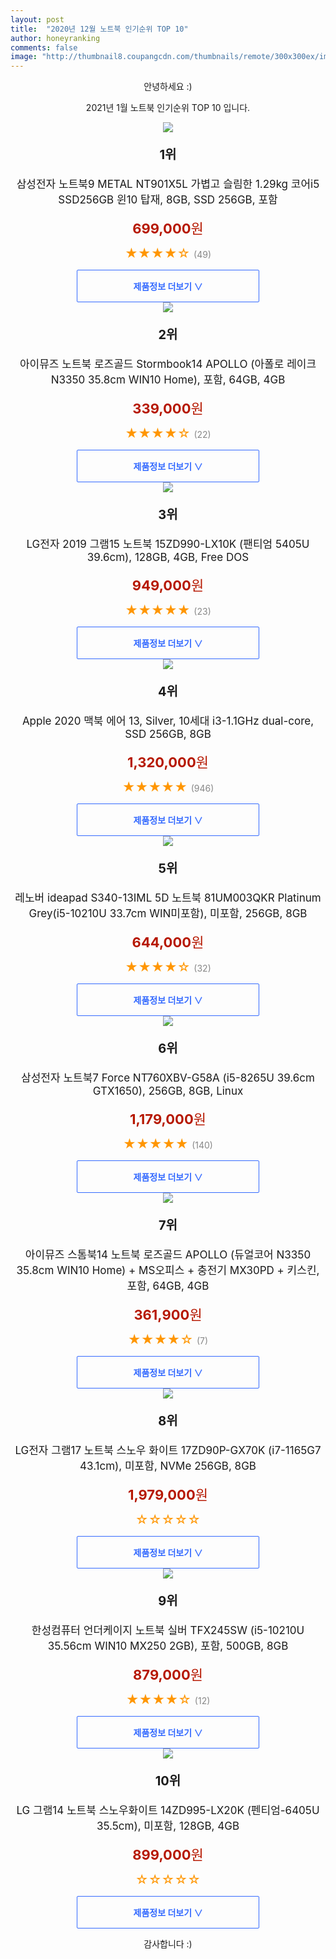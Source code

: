 ```yaml
---
layout: post
title:  "2020년 12월 노트북 인기순위 TOP 10"
author: honeyranking
comments: false
image: "http://thumbnail8.coupangcdn.com/thumbnails/remote/300x300ex/image/vendor_inventory/d92a/5e59ed8162691abea4394141acc3d85fb8ecf96cc64a4fc4245a971979e6.jpg"
---
```

<p style="text-align: center;">안녕하세요 :)</p>
<p style="text-align: center;">2021년 1월 노트북 인기순위 TOP 10 입니다.</p><center><img src="http://thumbnail8.coupangcdn.com/thumbnails/remote/300x300ex/image/vendor_inventory/d92a/5e59ed8162691abea4394141acc3d85fb8ecf96cc64a4fc4245a971979e6.jpg" /></center>
<p style="text-align: center; font-size: 20px"><b>1위</b></p>
<p style="text-align: center; font-size: 17px">삼성전자 노트북9 METAL NT901X5L 가볍고 슬림한 1.29kg 코어i5 SSD256GB 윈10 탑재, 8GB, SSD 256GB, 포함</p>
<p style="text-align: center;"><span style="color: #b61800; font-size: 22px;"><b>699,000</b>원</span></p>
<p style="text-align: center;"><span style="color: #ff9600; font-size: 20px;">★★★★☆ </span><span style="color: #878787;">(49)</span></p>

<center><a href="https://coupa.ng/bOL0KS">
<div style="font-size: 14px; display: inline-block; padding: 15px 90px; color: #346aff; border-radius: 2px; border: 1px solid #346aff; cursor: pointer;"><b>제품정보 더보기 &or;</b></div>
</a></center>
<center><img src="http://thumbnail8.coupangcdn.com/thumbnails/remote/300x300ex/image/retail/images/2020/07/28/15/4/e94330ef-310b-483e-855c-55b58229f85a.jpg" /></center>
<p style="text-align: center; font-size: 20px"><b>2위</b></p>
<p style="text-align: center; font-size: 17px">아이뮤즈 노트북 로즈골드 Stormbook14 APOLLO (아폴로 레이크 N3350 35.8cm WIN10 Home), 포함, 64GB, 4GB</p>
<p style="text-align: center;"><span style="color: #b61800; font-size: 22px;"><b>339,000</b>원</span></p>
<p style="text-align: center;"><span style="color: #ff9600; font-size: 20px;">★★★★☆ </span><span style="color: #878787;">(22)</span></p>

<center><a href="https://coupa.ng/bOL0KU">
<div style="font-size: 14px; display: inline-block; padding: 15px 90px; color: #346aff; border-radius: 2px; border: 1px solid #346aff; cursor: pointer;"><b>제품정보 더보기 &or;</b></div>
</a></center>
<center><img src="http://thumbnail8.coupangcdn.com/thumbnails/remote/300x300ex/image/retail/images/2019/09/10/10/4/59a30dbd-ff66-4687-8dc0-8d2853c57c26.jpg" /></center>
<p style="text-align: center; font-size: 20px"><b>3위</b></p>
<p style="text-align: center; font-size: 17px">LG전자 2019 그램15 노트북 15ZD990-LX10K (팬티엄 5405U 39.6cm), 128GB, 4GB, Free DOS</p>
<p style="text-align: center;"><span style="color: #b61800; font-size: 22px;"><b>949,000</b>원</span></p>
<p style="text-align: center;"><span style="color: #ff9600; font-size: 20px;">★★★★★ </span><span style="color: #878787;">(23)</span></p>

<center><a href="https://coupa.ng/bOL0KY">
<div style="font-size: 14px; display: inline-block; padding: 15px 90px; color: #346aff; border-radius: 2px; border: 1px solid #346aff; cursor: pointer;"><b>제품정보 더보기 &or;</b></div>
</a></center>
<center><img src="http://thumbnail10.coupangcdn.com/thumbnails/remote/300x300ex/image/retail/images/2020/03/27/11/4/304c0acb-5be7-46b6-aeea-77e36564c137.jpeg" /></center>
<p style="text-align: center; font-size: 20px"><b>4위</b></p>
<p style="text-align: center; font-size: 17px">Apple 2020 맥북 에어 13, Silver, 10세대 i3-1.1GHz dual-core, SSD 256GB, 8GB</p>
<p style="text-align: center;"><span style="color: #b61800; font-size: 22px;"><b>1,320,000</b>원</span></p>
<p style="text-align: center;"><span style="color: #ff9600; font-size: 20px;">★★★★★ </span><span style="color: #878787;">(946)</span></p>

<center><a href="https://coupa.ng/bOL0KZ">
<div style="font-size: 14px; display: inline-block; padding: 15px 90px; color: #346aff; border-radius: 2px; border: 1px solid #346aff; cursor: pointer;"><b>제품정보 더보기 &or;</b></div>
</a></center>
<center><img src="http://thumbnail8.coupangcdn.com/thumbnails/remote/300x300ex/image/retail/images/2019/12/10/11/3/86aa1f92-7be1-4ca3-b609-85981a2752a0.jpg" /></center>
<p style="text-align: center; font-size: 20px"><b>5위</b></p>
<p style="text-align: center; font-size: 17px">레노버 ideapad S340-13IML 5D 노트북 81UM003QKR Platinum Grey(i5-10210U 33.7cm WIN미포함), 미포함, 256GB, 8GB</p>
<p style="text-align: center;"><span style="color: #b61800; font-size: 22px;"><b>644,000</b>원</span></p>
<p style="text-align: center;"><span style="color: #ff9600; font-size: 20px;">★★★★☆ </span><span style="color: #878787;">(32)</span></p>

<center><a href="https://coupa.ng/bOL0K1">
<div style="font-size: 14px; display: inline-block; padding: 15px 90px; color: #346aff; border-radius: 2px; border: 1px solid #346aff; cursor: pointer;"><b>제품정보 더보기 &or;</b></div>
</a></center>
<center><img src="http://thumbnail9.coupangcdn.com/thumbnails/remote/300x300ex/image/retail/images/351624282764367-60a425cd-3fa9-4367-a3da-d0c603fdba29.jpg" /></center>
<p style="text-align: center; font-size: 20px"><b>6위</b></p>
<p style="text-align: center; font-size: 17px">삼성전자 노트북7 Force NT760XBV-G58A (i5-8265U 39.6cm GTX1650), 256GB, 8GB, Linux</p>
<p style="text-align: center;"><span style="color: #b61800; font-size: 22px;"><b>1,179,000</b>원</span></p>
<p style="text-align: center;"><span style="color: #ff9600; font-size: 20px;">★★★★★ </span><span style="color: #878787;">(140)</span></p>

<center><a href="https://coupa.ng/bOL0K2">
<div style="font-size: 14px; display: inline-block; padding: 15px 90px; color: #346aff; border-radius: 2px; border: 1px solid #346aff; cursor: pointer;"><b>제품정보 더보기 &or;</b></div>
</a></center>
<center><img src="http://thumbnail8.coupangcdn.com/thumbnails/remote/300x300ex/image/retail/images/2020/11/24/14/7/5952de3d-abdd-49dd-8896-3c1d43ac6826.jpg" /></center>
<p style="text-align: center; font-size: 20px"><b>7위</b></p>
<p style="text-align: center; font-size: 17px">아이뮤즈 스톰북14 노트북 로즈골드 APOLLO (듀얼코어 N3350 35.8cm WIN10 Home) + MS오피스 + 충전기 MX30PD + 키스킨, 포함, 64GB, 4GB</p>
<p style="text-align: center;"><span style="color: #b61800; font-size: 22px;"><b>361,900</b>원</span></p>
<p style="text-align: center;"><span style="color: #ff9600; font-size: 20px;">★★★★☆ </span><span style="color: #878787;">(7)</span></p>

<center><a href="https://coupa.ng/bOL0K3">
<div style="font-size: 14px; display: inline-block; padding: 15px 90px; color: #346aff; border-radius: 2px; border: 1px solid #346aff; cursor: pointer;"><b>제품정보 더보기 &or;</b></div>
</a></center>
<center><img src="http://thumbnail7.coupangcdn.com/thumbnails/remote/300x300ex/image/retail/images/1057111970529934-d60c7f06-7248-478c-9202-1db0ea7abbcf.jpg" /></center>
<p style="text-align: center; font-size: 20px"><b>8위</b></p>
<p style="text-align: center; font-size: 17px">LG전자 그램17 노트북 스노우 화이트 17ZD90P-GX70K (i7-1165G7 43.1cm), 미포함, NVMe 256GB, 8GB</p>
<p style="text-align: center;"><span style="color: #b61800; font-size: 22px;"><b>1,979,000</b>원</span></p>
<p style="text-align: center;"><span style="color: #ff9600; font-size: 20px;">☆☆☆☆☆ </span><span style="color: #878787;"></span></p>

<center><a href="https://coupa.ng/bOL0K5">
<div style="font-size: 14px; display: inline-block; padding: 15px 90px; color: #346aff; border-radius: 2px; border: 1px solid #346aff; cursor: pointer;"><b>제품정보 더보기 &or;</b></div>
</a></center>
<center><img src="http://thumbnail9.coupangcdn.com/thumbnails/remote/300x300ex/image/retail/images/113138419397632-3b539406-9b30-4929-95e9-5ab0aff4f70b.jpg" /></center>
<p style="text-align: center; font-size: 20px"><b>9위</b></p>
<p style="text-align: center; font-size: 17px">한성컴퓨터 언더케이지 노트북 실버 TFX245SW (i5-10210U 35.56cm WIN10 MX250 2GB), 포함, 500GB, 8GB</p>
<p style="text-align: center;"><span style="color: #b61800; font-size: 22px;"><b>879,000</b>원</span></p>
<p style="text-align: center;"><span style="color: #ff9600; font-size: 20px;">★★★★☆ </span><span style="color: #878787;">(12)</span></p>

<center><a href="https://coupa.ng/bOL0K6">
<div style="font-size: 14px; display: inline-block; padding: 15px 90px; color: #346aff; border-radius: 2px; border: 1px solid #346aff; cursor: pointer;"><b>제품정보 더보기 &or;</b></div>
</a></center>
<center><img src="http://thumbnail9.coupangcdn.com/thumbnails/remote/300x300ex/image/retail/images/2020/07/29/14/8/19ce01e9-7df4-4d94-bd3c-5bfe89958cba.jpg" /></center>
<p style="text-align: center; font-size: 20px"><b>10위</b></p>
<p style="text-align: center; font-size: 17px">LG 그램14 노트북 스노우화이트 14ZD995-LX20K (펜티엄-6405U 35.5cm), 미포함, 128GB, 4GB</p>
<p style="text-align: center;"><span style="color: #b61800; font-size: 22px;"><b>899,000</b>원</span></p>
<p style="text-align: center;"><span style="color: #ff9600; font-size: 20px;">☆☆☆☆☆ </span><span style="color: #878787;"></span></p>

<center><a href="https://coupa.ng/bOL0K7">
<div style="font-size: 14px; display: inline-block; padding: 15px 90px; color: #346aff; border-radius: 2px; border: 1px solid #346aff; cursor: pointer;"><b>제품정보 더보기 &or;</b></div>
</a></center>
<p style="text-align: center;">감사합니다 :)</p>
